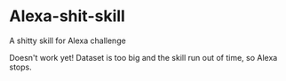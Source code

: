 # Alexa-shit-skill
A shitty skill for Alexa challenge

Doesn't work yet!
Dataset is too big and the skill run out of time, so Alexa stops.
